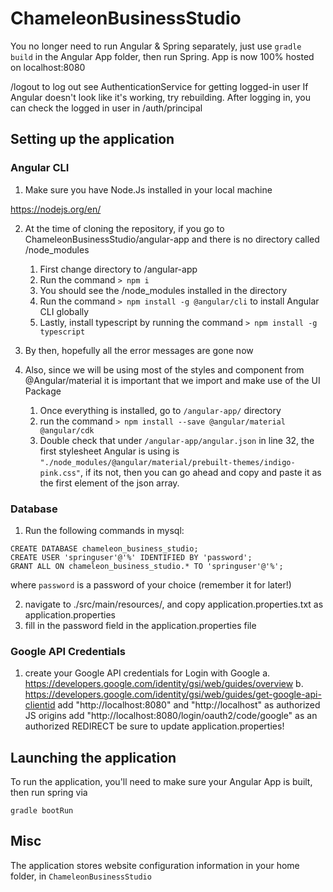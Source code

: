 # ChameleonBusinessStudio

You no longer need to run Angular & Spring separately, just use 
```gradle build``` in the Angular App folder, then run Spring.
App is now 100% hosted on localhost:8080

/logout to log out
see AuthenticationService for getting logged-in user
If Angular doesn't look like it's working, try rebuilding.
After logging in, you can check the logged in user in /auth/principal


## Setting up the application

### Angular CLI

1. Make sure you have Node.Js installed in your local machine

https://nodejs.org/en/

2. At the time of cloning the repository, if you go to ChameleonBusinessStudio/angular-app and there is no directory called /node_modules
    
    1. First change directory to /angular-app
    2. Run the command `> npm i`
    3. You should see the /node_modules installed in the directory
    4. Run the command `> npm install -g @angular/cli` to install Angular CLI globally
    5. Lastly, install typescript by running the command `> npm install -g typescript`

3. By then, hopefully all the error messages are gone now

4. Also, since we will be using most of the styles and component from @Angular/material it is important that we import and make use of the UI Package

    1. Once everything is installed, go to `/angular-app/` directory
    2. run the command `> npm install --save @angular/material @angular/cdk`
    3. Double check that under `/angular-app/angular.json` in line 32, the first stylesheet Angular is using is `"./node_modules/@angular/material/prebuilt-themes/indigo-pink.css"`, if its not, then you can go ahead and copy and paste it as the first element of the json array.

### Database


1. Run the following commands in mysql:

```
CREATE DATABASE chameleon_business_studio;
CREATE USER 'springuser'@'%' IDENTIFIED BY 'password';
GRANT ALL ON chameleon_business_studio.* TO 'springuser'@'%';
```

where ```password``` is a password of your choice (remember it for later!)

2. navigate to ./src/main/resources/, and copy application.properties.txt as application.properties
3. fill in the password field in the application.properties file

### Google API Credentials

1. create your Google API credentials for Login with Google
    a. https://developers.google.com/identity/gsi/web/guides/overview
    b. https://developers.google.com/identity/gsi/web/guides/get-google-api-clientid
add "http://localhost:8080" and "http://localhost" as authorized JS origins
add "http://localhost:8080/login/oauth2/code/google" as an authorized REDIRECT
be sure to update application.properties!

## Launching the application

To run the application, you'll need to make sure your Angular App is built, 
then run spring via



```gradle bootRun```

## Misc

The application stores website configuration information in your home folder, in
```ChameleonBusinessStudio```